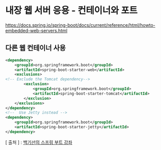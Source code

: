 내장 웹 서버 응용 - 컨테이너와 포트
================
https://docs.spring.io/spring-boot/docs/current/reference/html/howto-embedded-web-servers.html

다른 웹 컨테이너 사용
----------------
```xml
<dependency>   
    <groupId>org.springframework.boot</groupId>
    <artifactId>spring-boot-starter-web</artifactId>
    <exclusions>
<!-- Exclude the Tomcat dependency-->
        <exclusion>
            <groupId>org.springframework.boot</groupId>
            <artifactId>spring-boot-starter-tomcat</artifactId>
        </exclusion>
    </exclusions>
</dependency>
<!--  Use Jetty instead -->
<dependency>
    <groupId>org.springframework.boot</groupId>
    <artifactId>spring-boot-starter-jetty</artifactId>
</dependency>
```


[ 출처 ] : [백기선의 스프링 부트 강좌](https://www.inflearn.com/course/%EC%8A%A4%ED%94%84%EB%A7%81%EB%B6%80%ED%8A%B8/)   
